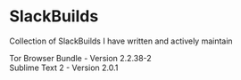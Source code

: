 SlackBuilds
===========

Collection of SlackBuilds I have written and actively maintain

Tor Browser Bundle - Version 2.2.38-2   
Sublime Text 2     - Version 2.0.1    
